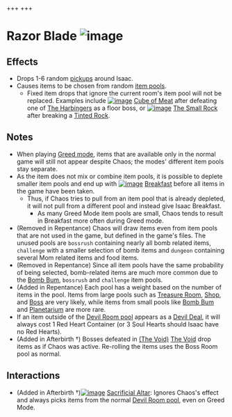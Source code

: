 +++
+++

 # Razor Blade ![image](/image/Razor_Blade.png) 


Effects
---------


* Drops 1-6 random [pickups](/wiki/Pickups "Pickups") around Isaac.
* Causes items to be chosen from random [item pools](/wiki/Item_pool "Item pool").
	+ Fixed item drops that ignore the current room's item pool will not be replaced. Examples include [![image](/image/Cube_of_Meat.png)](/wiki/Cube_of_Meat "Cube of Meat") [Cube of Meat](/wiki/Cube_of_Meat "Cube of Meat") after defeating one of [The Harbingers](/wiki/The_Harbingers "The Harbingers") as a floor boss, or [![image](/image/The_Small_Rock.png)](/wiki/The_Small_Rock "The Small Rock") [The Small Rock](/wiki/The_Small_Rock "The Small Rock") after breaking a [Tinted Rock](/wiki/Tinted_Rock "Tinted Rock").


Notes
-------


* When playing [Greed mode](/wiki/Greed_mode "Greed mode"), items that are available only in the normal game will still not appear despite Chaos; the modes' different item pools stay separate.
* As the item does not mix or combine item pools, it is possible to deplete smaller item pools and end up with [![image](/image/Breakfast.png)](/wiki/Breakfast "Breakfast") [Breakfast](/wiki/Breakfast "Breakfast") before all items in the game have been taken.
	+ Thus, if Chaos tries to pull from an item pool that is already depleted, it will not pull from a different pool and instead give Isaac Breakfast.
		- As many Greed Mode item pools are small, Chaos tends to result in Breakfast more often during Greed mode.
* (Removed in Repentance) Chaos will draw items even from item pools that are not used in the game, but defined in the game's files. The unused pools are `bossrush` containing nearly all bomb related items, `challenge` with a smaller selection of bomb items and `dungeon` containing several Mom related items and food items.
* (Removed in Repentance) Since all item pools have the same probability of being selected, bomb-related items are much more common due to the [Bomb Bum](/wiki/Bomb_Bum_(Item_Pool) "Bomb Bum (Item Pool)"), `bossrush` and `challenge` item pools.
* (Added in Repentance) Each pool has a weight based on the number of items in the pool. Items from large pools such as [Treasure Room](/wiki/Treasure_Room_(Item_Pool) "Treasure Room (Item Pool)"), [Shop](/wiki/Shop_(Item_Pool) "Shop (Item Pool)"), and [Boss](/wiki/Boss_(Item_Pool) "Boss (Item Pool)") are very likely, while items from small pools like [Bomb Bum](/wiki/Bomb_Bum_(Item_Pool) "Bomb Bum (Item Pool)") and [Planetarium](/wiki/Planetarium_(Item_Pool) "Planetarium (Item Pool)") are more rare.
* If an item outside of the [Devil Room pool](/wiki/Devil_Room_(Item_Pool) "Devil Room (Item Pool)") appears as a [Devil Deal](/wiki/Devil_Deal "Devil Deal"), it will always cost 1 Red Heart Container (or 3 Soul Hearts should Isaac have no Red Hearts).
* (Added in Afterbirth †) Bosses defeated in [(The Void)](/wiki/The_Void "The Void") [The Void](/wiki/The_Void "The Void") drop items as if Chaos was active. Re-rolling the items uses the Boss Room pool as normal.


Interactions
--------------


* (Added in Afterbirth †)[![image](/image/Sacrificial_Altar.png)](/wiki/Sacrificial_Altar "Sacrificial Altar") [Sacrificial Altar](/wiki/Sacrificial_Altar "Sacrificial Altar"): Ignores Chaos's effect and always picks items from the normal [Devil Room pool](/wiki/Devil_Room_(Item_Pool) "Devil Room (Item Pool)"), even on Greed Mode.


